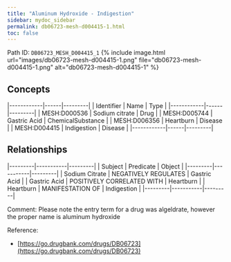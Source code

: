 ```yaml
---
title: "Aluminum Hydroxide - Indigestion"
sidebar: mydoc_sidebar
permalink: db06723-mesh-d004415-1.html
toc: false 
---
```



Path ID: `DB06723_MESH_D004415_1`
{% include image.html url="images/db06723-mesh-d004415-1.png" file="db06723-mesh-d004415-1.png" alt="db06723-mesh-d004415-1" %}

## Concepts

|------------|------|---------|
| Identifier | Name | Type    |
|------------|------|---------|
| MESH:D000536 | Sodium citrate | Drug |
| MESH:D005744 | Gastric Acid | ChemicalSubstance |
| MESH:D006356 | Heartburn | Disease |
| MESH:D004415 | Indigestion | Disease |
|------------|------|---------|

## Relationships

|---------|-----------|---------|
| Subject | Predicate | Object  |
|---------|-----------|---------|
| Sodium Citrate | NEGATIVELY REGULATES | Gastric Acid |
| Gastric Acid | POSITIVELY CORRELATED WITH | Heartburn |
| Heartburn | MANIFESTATION OF | Indigestion |
|---------|-----------|---------|

Comment: Please note the entry term for a drug was algeldrate, however the proper name is aluminum hydroxide

Reference: 
  - [https://go.drugbank.com/drugs/DB06723](https://go.drugbank.com/drugs/DB06723)
